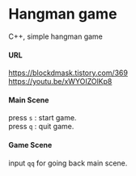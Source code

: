 # Hangman game
C++, simple hangman game

#### URL
https://blockdmask.tistory.com/369   
https://youtu.be/xWYOIZOlKp8   

#### Main Scene
press `s` : start game.  
press `q` : quit game.

#### Game Scene  
input `qq` for going back main scene.
